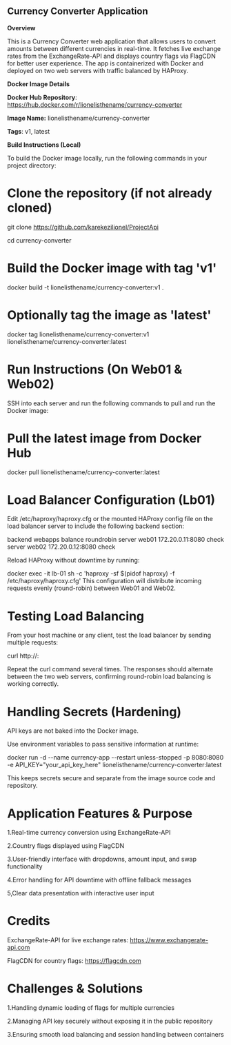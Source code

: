 ## Currency Converter Application

**Overview**

This is a Currency Converter web application that allows users to convert amounts between different currencies in real-time. It fetches live exchange rates from the ExchangeRate-API and displays country flags via FlagCDN for better user experience. The app is containerized with Docker and deployed on two web servers with traffic balanced by HAProxy.

**Docker Image Details**

**Docker Hub Repository**: https://hub.docker.com/r/lionelisthename/currency-converter

**Image Name:** lionelisthename/currency-converter

**Tags**: v1, latest

**Build Instructions (Local)**

To build the Docker image locally, run the following commands in your project directory:

# Clone the repository (if not already cloned)

git clone https://github.com/karekezilionel/ProjectApi

cd currency-converter

# Build the Docker image with tag 'v1'

docker build -t lionelisthename/currency-converter:v1 .

# Optionally tag the image as 'latest'

docker tag lionelisthename/currency-converter:v1 lionelisthename/currency-converter:latest

# Run Instructions (On Web01 & Web02)

SSH into each server and run the following commands to pull and run the Docker image:


# Pull the latest image from Docker Hub

docker pull lionelisthename/currency-converter:latest



# Load Balancer Configuration (Lb01)

Edit /etc/haproxy/haproxy.cfg or the mounted HAProxy config file on the load balancer server to include the following backend section:

backend webapps
    balance roundrobin
    server web01 172.20.0.11:8080 check
    server web02 172.20.0.12:8080 check
    
Reload HAProxy without downtime by running:

docker exec -it lb-01 sh -c 'haproxy -sf $(pidof haproxy) -f /etc/haproxy/haproxy.cfg'
This configuration will distribute incoming requests evenly (round-robin) between Web01 and Web02.

# Testing Load Balancing

From your host machine or any client, test the load balancer by sending multiple requests:

curl http://<load-balancer-ip>:<port>

Repeat the curl command several times. The responses should alternate between the two web servers, confirming round-robin load balancing is working correctly.

# Handling Secrets (Hardening)

API keys are not baked into the Docker image.

Use environment variables to pass sensitive information at runtime:


docker run -d --name currency-app --restart unless-stopped -p 8080:8080 \
-e API_KEY="your_api_key_here" lionelisthename/currency-converter:latest

This keeps secrets secure and separate from the image source code and repository.

# Application Features & Purpose

1.Real-time currency conversion using ExchangeRate-API

2.Country flags displayed using FlagCDN

3.User-friendly interface with dropdowns, amount input, and swap functionality

4.Error handling for API downtime with offline fallback messages

5,Clear data presentation with interactive user input

# Credits

ExchangeRate-API for live exchange rates: https://www.exchangerate-api.com

FlagCDN for country flags: https://flagcdn.com

# Challenges & Solutions

1.Handling dynamic loading of flags for multiple currencies

2.Managing API key securely without exposing it in the public repository

3.Ensuring smooth load balancing and session handling between containers
